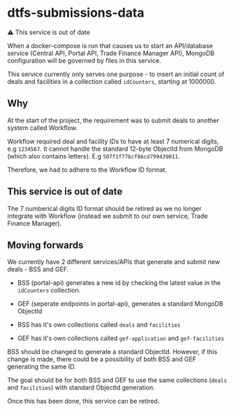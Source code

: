 # dtfs-submissions-data

:warning: This service is out of date

When a docker-compose is run that causes us to start an API/database service (Central API, Portal API, Trade Finance Manager API), MongoDB configuration will be governed by files in this service.

This service currently only serves one purpose - to insert an initial count of deals and facilities in a collection called `idCounters`, starting at 1000000.

## Why

At the start of the project, the requirement was to submit deals to another system called Workflow.

Workflow required deal and facility IDs to have at least 7 numerical digits, e.g `1234567`. It cannot handle the standard 12-byte ObjectId from MongoDB (which also contains letters). E.g `507f1f77bcf86cd799439011`.

Therefore, we had to adhere to the Workflow ID format.

## This service is out of date

The 7 numberical digits ID format should be retired as we no longer integrate with Workflow (instead we submit to our own service, Trade Finance Manager).

## Moving forwards

We currently have 2 different services/APIs that generate and submit new deals - BSS and GEF.

- BSS (portal-api) generates a new id by checking the latest value in the `idCounters` collection.
- GEF (seperate endpoints in portal-api), generates a standard MongoDB ObjectId

- BSS has it's own collections called `deals` and `facilities`
- GEF has it's own collections called `gef-application` and `gef-facilities`

BSS should be changed to generate a standard ObjectId. However, if this change is made, there could be a possibility of both BSS and GEF generating the same ID.

The goal should be for both BSS and GEF to use the same collections (`deals` and `facilities`) with standard ObjectId generation.

Once this has been done, this service can be retired.
